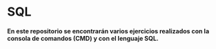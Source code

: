 # SQL

#### En este repositorio se encontrarán varios ejercicios realizados con la consola de comandos (CMD) y con el lenguaje SQL.


<!--https://www.ibm.com/docs/es/psfa/7.1.0?topic=reference-delete-->
